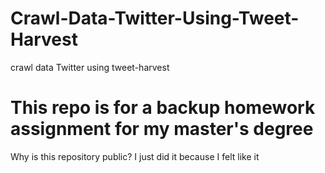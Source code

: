 # Crawl-Data-Twitter-Using-Tweet-Harvest
crawl data Twitter using tweet-harvest

# This repo is for a backup homework assignment for my master's degree 
Why is this repository public? I just did it because I felt like it
